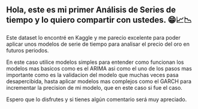 ## Hola, este es mi primer Análisis de Series de tiempo y lo quiero compartir con ustedes. 😁📈📉
Este dataset lo encontré en Kaggle y me parecio excelente para poder aplicar unos modelos de serie de tiempo para analisar el precio del oro en futuros periodos.

En este caso utilice modelos simples para entender como funcionan los modelos mas basicos como es el ARIMA asi como el uno de los pasos mas importante como es la validacion del modelo que muchas veces pasa desapercibida, hasta aplicar modelos mas complejos como el GARCH para incrementar la precision de mi modelo, que en este caso si fue el caso.

Espero que lo disfrutes y si tienes algún comentario será muy apreciado.
